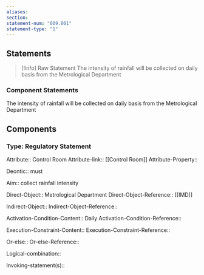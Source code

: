 ```yaml
---
aliases: 
section: 
statement-num: "009.001"
statement-type: "1"
---
```

## Statements 
> [!info] Raw Statement
> The intensity of rainfall will be collected on daily basis from the Metrological Department 
> 

### Component Statements
The intensity of rainfall will be collected on daily basis from the Metrological Department 
## Components
### Type: Regulatory Statement
Attribute:: Control Room
Attribute-link:: [[Control Room]]
Attribute-Property::

Deontic:: must 

Aim:: collect rainfall intensity

Direct-Object:: Metrological Department
Direct-Object-Reference:: [[IMD]]

Indirect-Object::
Indirect-Object-Reference::

Activation-Condition-Content:: Daily
Activation-Condition-Reference::

Execution-Constraint-Content::
Execution-Constraint-Reference::

Or-else::
Or-else-Reference::

Logical-combination::

Invoking-statement(s)::